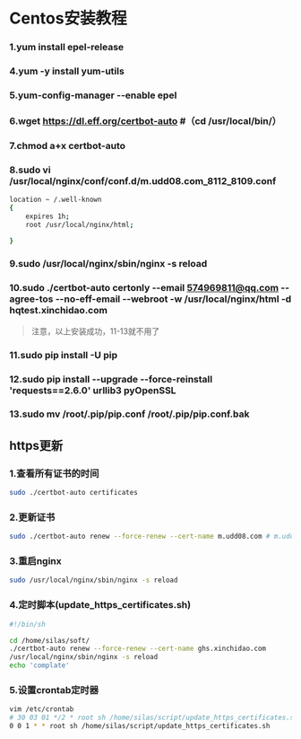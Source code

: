 
# Centos安装教程

### 1.yum install epel-release
### 4.yum -y install yum-utils
### 5.yum-config-manager --enable epel
### 6.wget https://dl.eff.org/certbot-auto  #（cd /usr/local/bin/）
### 7.chmod a+x certbot-auto

### 8.sudo vi /usr/local/nginx/conf/conf.d/m.udd08.com_8112_8109.conf
```sh
location ~ /.well-known
{
    expires 1h;
    root /usr/local/nginx/html;

}
```
### 9.sudo /usr/local/nginx/sbin/nginx -s reload
### 10.sudo ./certbot-auto certonly --email 574969811@qq.com --agree-tos --no-eff-email --webroot -w /usr/local/nginx/html   -d hqtest.xinchidao.com
> 注意，以上安装成功，11-13就不用了
### 11.sudo pip install -U pip
### 12.sudo pip install --upgrade --force-reinstall 'requests==2.6.0' urllib3 pyOpenSSL
### 13.sudo mv /root/.pip/pip.conf /root/.pip/pip.conf.bak

## https更新

### 1.查看所有证书的时间
```sh
sudo ./certbot-auto certificates
```
### 2.更新证书
```sh
sudo ./certbot-auto renew --force-renew --cert-name m.udd08.com # m.udd08.com是根据上面查到的Certificate Name
```
### 3.重启nginx
```sh
sudo /usr/local/nginx/sbin/nginx -s reload
```

### 4.定时脚本(update_https_certificates.sh)
```sh
#!/bin/sh

cd /home/silas/soft/
./certbot-auto renew --force-renew --cert-name ghs.xinchidao.com
/usr/local/nginx/sbin/nginx -s reload
echo 'complate'
```

### 5.设置crontab定时器
```sh
vim /etc/crontab
# 30 03 01 */2 * root sh /home/silas/script/update_https_certificates.sh
0 0 1 * * root sh /home/silas/script/update_https_certificates.sh
```
